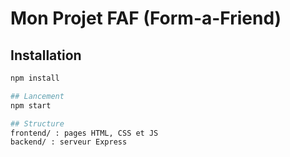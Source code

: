 # Mon Projet FAF (Form-a-Friend)

## Installation 
```bash
npm install

## Lancement 
npm start

## Structure
frontend/ : pages HTML, CSS et JS
backend/ : serveur Express